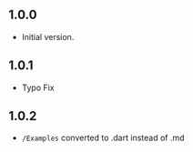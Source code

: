 ## 1.0.0

- Initial version.

## 1.0.1

- Typo Fix

## 1.0.2

- `/Examples` converted to .dart instead of .md 